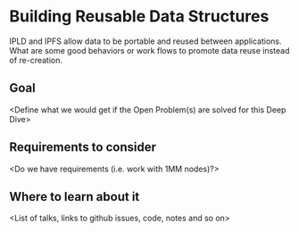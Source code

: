 # Building Reusable Data Structures

IPLD and IPFS allow data to be portable and reused between applications. What are some good behaviors or work flows to promote data reuse instead of re-creation.

## Goal

<Define what we would get if the Open Problem(s) are solved for this Deep Dive>

## Requirements to consider

<Do we have requirements (i.e. work with 1MM nodes)?>

## Where to learn about it

<List of talks, links to github issues, code, notes and so on>
